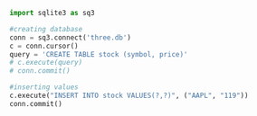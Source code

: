 

```python
import sqlite3 as sq3
```


```python
#creating database
conn = sq3.connect('three.db')
c = conn.cursor()
query = 'CREATE TABLE stock (symbol, price)'
# c.execute(query)
# conn.commit()
```


```python
#inserting values
c.execute("INSERT INTO stock VALUES(?,?)", ("AAPL", "119"))
conn.commit()
```


```python

```
